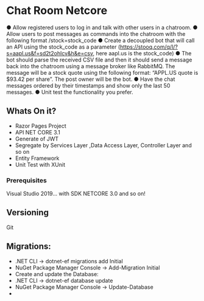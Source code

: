 # Chat Room Netcore
● Allow registered users to log in and talk with other users in a chatroom.
● Allow users to post messages as commands into the chatroom with the following format
/stock=stock_code
● Create a decoupled bot that will call an API using the stock_code as a parameter
(https://stooq.com/q/l/?s=aapl.us&f=sd2t2ohlcv&h&e=csv, here aapl.us is the
stock_code)
● The bot should parse the received CSV file and then it should send a message back into
the chatroom using a message broker like RabbitMQ. The message will be a stock quote using the following format: “APPL.US quote is $93.42 per share”. The post owner will be the bot.
● Have the chat messages ordered by their timestamps and show only the last 50 messages.
● Unit test the functionality you prefer.


## Whats On it?

*   Razor Pages Project
*   API NET CORE 3.1
*   Generate of JWT
*   Segregate by Services Layer ,Data Access Layer, Controller Layer and so on
*   Entity Framework
*   Unit Test with XUnit

### Prerequisites

Visual Studio 2019... with SDK NETCORE 3.0 and so on!

## Versioning

Git
## Migrations: 

* .NET CLI → dotnet-ef migrations add Initial
*  NuGet Package Manager Console → Add-Migration Initial
* Create and update the Database:
* .NET CLI → dotnet-ef database update
*  NuGet Package Manager Console → Update-Database
*  


